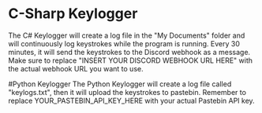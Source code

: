 # C-Sharp Keylogger
The C# Keylogger will create a log file in the "My Documents" folder and will continuously log keystrokes while the program is running. Every 30 minutes, it will send the keystrokes to the Discord webhook as a message. Make sure to replace "INSERT YOUR DISCORD WEBHOOK URL HERE" with the actual webhook URL you want to use. 

#Python Keylogger
The Python Keylogger will create a log file called "keylogs.txt", then it will upload the keystrokes to pastebin. Remember to replace YOUR_PASTEBIN_API_KEY_HERE with your actual Pastebin API key.
